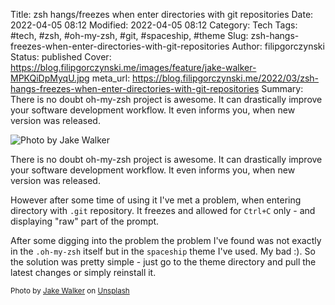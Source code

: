 Title: zsh hangs/freezes when enter directories with git repositories
Date: 2022-04-05 08:12
Modified: 2022-04-05 08:12
Category: Tech
Tags: #tech, #zsh, #oh-my-zsh, #git, #spaceship, #theme
Slug: zsh-hangs-freezes-when-enter-directories-with-git-repositories
Author: filipgorczynski
Status: published
Cover: https://blog.filipgorczynski.me/images/feature/jake-walker-MPKQiDpMyqU.jpg
meta_url: https://blog.filipgorczynski.me/2022/03/zsh-hangs-freezes-when-enter-directories-with-git-repositories
Summary: There is no doubt oh-my-zsh project is awesome. It can drastically improve your software development workflow. It even informs you, when new version was released.

![Photo by Jake Walker](https://blog.filipgorczynski.me/images/feature/jake-walker-MPKQiDpMyqU.jpg)

There is no doubt oh-my-zsh project is awesome. It can drastically improve your software development workflow. It even informs you, when new version was released.

However after some time of using it I've met a problem, when entering directory with `.git` repository. It freezes and allowed for `Ctrl+C` only - and displaying "raw" part of the prompt.

After some digging into the problem the problem I've found was not exactly in the `.oh-my-zsh` itself but in the `spaceship` theme I've used. My bad :). So the solution was pretty simple - just go to the theme directory and pull the latest changes or simply reinstall it.

<small class="unsplash-reference">
    Photo by <a href="https://unsplash.com/@jakewalker?utm_source=unsplash&utm_medium=referral&utm_content=creditCopyText">Jake Walker</a> on <a href="https://unsplash.com/?utm_source=unsplash&utm_medium=referral&utm_content=creditCopyText">Unsplash</a>
</small>
